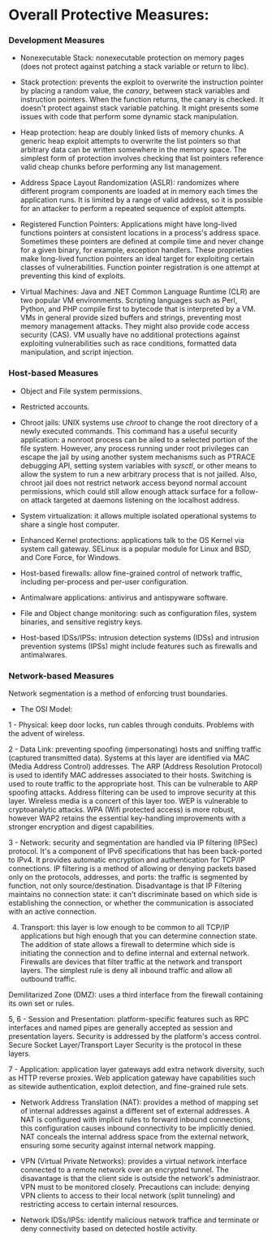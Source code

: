 # Overall Protective Measures:

### Development Measures

* Nonexecutable Stack: nonexecutable protection on memory pages (does not protect against patching a stack variable or return to libc).

* Stack protection: prevents the exploit to overwrite the instruction pointer by placing a random value, the *canary*, between stack variables and instruction pointers. When the function returns, the canary is checked. It doesn't protect against stack variable patching. It might presents some issues with code that perform some dynamic stack manipulation.

* Heap protection: heap are doubly linked lists of memory chunks. A generic heap exploit attempts to overwrite the list pointers so that arbitrary data can be written somewhere in the memory space. The simplest form of protection involves checking that list pointers reference valid cheap chunks before performing any list management.

* Address Space Layout Randomization (ASLR): randomizes where different program components are loaded at in memory each times the application runs. It is limited by a range of valid address, so it is possible for an attacker to perform a repeated sequence of exploit attempts.

* Registered Function Pointers: Applications might have long-lived functions pointers at consistent locations in a process's address space. Sometimes these pointers are defined at compile time and never change for a given binary, for example, exception handlers. These proprieties make long-lived function pointers an ideal target for exploiting certain classes of vulnerabilities. Function pointer registration is one attempt at preventing this kind of exploits.

* Virtual Machines: Java and .NET Common Language Runtime (CLR) are two popular VM environments. Scripting languages such as Perl, Python, and PHP compile first to bytecode that is interpreted by a VM. VMs in general provide sized buffers and strings, preventing most memory management attacks. They might also provide code access security (CAS). VM usually have no additional protections against exploiting vulnerabilities such as race conditions, formatted data manipulation, and script injection.

### Host-based Measures

* Object and File system permissions.

* Restricted accounts.

* Chroot jails: UNIX systems use *chroot* to change the root directory of a newly executed commands. This command has a useful security application: a nonroot process can be ailed to a selected portion of the file system. However, any process running under root privileges can escape the jail by using another system mechanisms such as PTRACE debugging API, setting system variables with *sysctl*, or other means to allow the system to run a new arbitrary process that is not jailled. Also, chroot jail does not restrict network access beyond normal account permissions, which could still allow enough attack surface for a follow-on attack targeted at daemons listening on the localhost address.

* System virtualization: it allows multiple isolated operational systems to share a single host computer.

* Enhanced Kernel protections: applications talk to the OS Kernel via system call gateway. SELinux is a popular module for Linux and BSD, and Core Force, for Windows.

* Host-based firewalls: allow fine-grained control of network traffic, including per-process and per-user configuration.

* Antimalware applications: antivirus and antispyware software.

* File and Object change monitoring:  such as configuration files, system binaries, and sensitive registry keys.

* Host-based IDSs/IPSs: intrusion detection systems (IDSs) and intrusion prevention systems (IPSs) might include features such as firewalls and antimalwares.


### Network-based Measures

Network segmentation is a method of enforcing trust boundaries.

* The OSI Model:

1 - Physical: keep door locks, run cables through conduits. Problems with the advent of wireless.

2 - Data Link: preventing spoofing (impersonating) hosts and sniffing traffic (captured transmitted data). Systems at this layer are identified via MAC (Media Address Control) addresses. The ARP (Address Resolution Protocol) is used to identify MAC addresses associated to their hosts. Switching is used to route traffic to the appropriate host. This can be vulnerable to ARP spoofing attacks. Address filtering can be used to improve security at this layer. Wireless media is a concert of this layer too. WEP is vulnerable to cryptoanalytic attacks. WPA (Wifi protected access) is more robust, however WAP2 retains the essential key-handling improvements with a stronger encryption and digest capabilities.

3 - Network: security and segmentation are handled via IP filtering (IPSec) protocol.  It's a component of IPv6 specifications that has been back-ported to IPv4. It provides automatic encryption and authentication for TCP/IP connections. IP filtering is a method of allowing or denying packets based only on the protocols, addresses, and ports: the traffic is segmented by function, not only source/destination. Disadvantage is that IP Filtering maintains no connection state: it can't discriminate based on which side is establishing the connection, or whether the communication is associated with an active connection.

4. Transport: this layer is low enough to be common to all TCP/IP applications but high enough that you can determine connection state. The addition of state allows a firewall to determine  which side is initiating the connection and to define internal and external network. Firewalls are devices that filter traffic at the network and transport layers. The simplest rule is deny all inbound traffic and allow all outbound traffic.

Demilitarized Zone (DMZ): uses a third interface from the firewall containing its own set or rules.

5, 6 - Session and Presentation: platform-specific features such as RPC interfaces and named pipes are generally accepted as session and presentation layers. Security is addressed by the platform's access control. Secure Socket Layer/Transport Layer Security is the protocol in these layers.

7 - Application: application layer gateways add extra network diversity, such as HTTP reverse proxies. Web application gateway have capabilities such as sitewide authentication, exploit detection, and fine-grained rule sets.


* Network Address Translation (NAT): provides a method of mapping set of internal addresses against a different set of external addresses. A NAT is configured with implicit rules to forward inbound connections, this configuration causes inbound connectivity to be implicitly denied. NAT conceals the internal address space from the external network, ensuring some security against internal network mapping.

* VPN (Virtual Private Networks): provides a virtual network interface connected to a remote network over an encrypted tunnel. The disavantage is that the client side is outside the network's administraor.  VPN must to be monitored closely. Precautions can include: denying VPN clients to access to their local network (split tunneling) and restricting access to certain internal resources.

* Network IDSs/IPSs: identify malicious network traffice and terminate or deny connectivity based on detected hostile activity.



